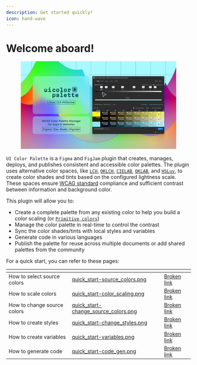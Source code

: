 ```yaml
---
description: Get started quickly!
icon: hand-wave
---
```


# Welcome aboard!

<figure><img src=".gitbook/assets/cover.png" alt=""><figcaption></figcaption></figure>

`UI Color Palette` is a `Figma` and `FigJam` plugin that creates, manages, deploys, and publishes consistent and accessible color palettes. The plugin uses alternative color spaces, like [`LCH`](glossary.md#lch), [`OKLCH`](glossary.md#oklch), [`CIELAB`](glossary.md#cielab), [`OKLAB`](glossary.md#oklab), and [`HSLuv`](glossary.md#hsluv), to create color shades and tints based on the configured lightness scale. These spaces ensure [WCAG standard](https://www.w3.org/WAI/standards-guidelines/wcag/) compliance and sufficient contrast between information and background color.

This plugin will allow you to:

* Create a complete palette from any existing color to help you build a color scaling (or [`Primitive colors`](glossary.md#primitives))
* Manage the color palette in real-time to control the contrast
* Sync the color shades/tints with local styles and variables
* Generate code in various languages
* Publish the palette for reuse across multiple documents or add shared palettes from the community

For a quick start, you can refer to these pages:

<table data-view="cards"><thead><tr><th></th><th data-hidden data-card-cover data-type="files"></th><th data-hidden data-card-target data-type="content-ref"></th></tr></thead><tbody><tr><td>How to select source colors</td><td><a href=".gitbook/assets/quick_start-source_colors.png">quick_start-source_colors.png</a></td><td><a href="broken-reference">Broken link</a></td></tr><tr><td>How to scale colors</td><td><a href=".gitbook/assets/quick_start-color_scaling.png">quick_start-color_scaling.png</a></td><td><a href="broken-reference">Broken link</a></td></tr><tr><td>How to change source colors</td><td><a href=".gitbook/assets/quick_start-change_source_colors.png">quick_start-change_source_colors.png</a></td><td><a href="broken-reference">Broken link</a></td></tr><tr><td>How to create styles</td><td><a href=".gitbook/assets/quick_start-change_styles.png">quick_start-change_styles.png</a></td><td><a href="broken-reference">Broken link</a></td></tr><tr><td>How to create variables</td><td><a href=".gitbook/assets/quick_start-variables.png">quick_start-variables.png</a></td><td><a href="broken-reference">Broken link</a></td></tr><tr><td>How to generate code</td><td><a href=".gitbook/assets/quick_start-code_gen.png">quick_start-code_gen.png</a></td><td><a href="broken-reference">Broken link</a></td></tr></tbody></table>
